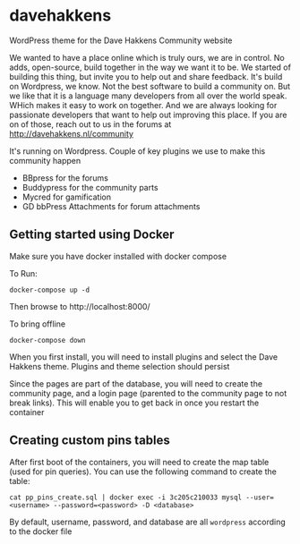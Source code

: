 # davehakkens
WordPress theme for the Dave Hakkens Community website

We wanted to have a place online which is truly ours, we are in control. No adds, open-source, build together in the way we want it to be. We started of building this thing, but invite you to help out and share feedback. It's build on Wordpress, we know. Not the best software to build a community on. But we like that it is a language many developers from all over the world speak. WHich makes it easy to work on together. And we are always looking for passionate developers that want to help out improving this place. If you are on of those, reach out to us in the forums at http://davehakkens.nl/community


It's running on Wordpress.
Couple of key plugins we use to make this community happen
- BBpress for the forums
- Buddypress for the community parts
- Mycred for gamification
- GD bbPress Attachments for forum attachments

## Getting started using Docker

Make sure you have docker installed with docker compose

To Run:

    docker-compose up -d

Then browse to http://localhost:8000/

To bring offline

    docker-compose down

When you first install, you will need to install plugins and select the Dave Hakkens theme. Plugins and theme selection should persist

Since the pages are part of the database, you will need to create the community page, and a login page (parented to the community page to not break links). This will enable you to get back in once you restart the container

## Creating custom pins tables

After first boot of the containers, you will need to create the map table (used for pin queries). You can use the following command to create the table:

    cat pp_pins_create.sql | docker exec -i 3c205c210033 mysql --user=<username> --password=<password> -D <database>

By default, username, password, and database are all `wordpress` according to the docker file
